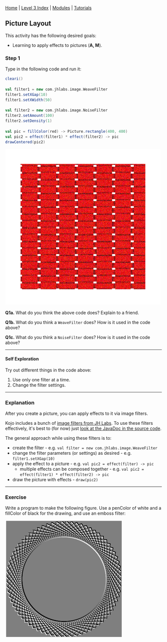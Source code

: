 <div class="nav">
  <a href="../../index.html">Home</a> | <a href="index.html">Level 3 Index</a> | <a href="/modules/modules-index.html">Modules</a> | <a href="../../tutorials-index.html">Tutorials</a>
</div>

## Picture Layout

This activity has the following desired goals:
* Learning to apply effects to pictures (**A, M**).

### Step 1

Type in the following code and run it:

```scala
cleari()

val filter1 = new com.jhlabs.image.WeaveFilter
filter1.setXGap(10)
filter1.setXWidth(50)

val filter2 = new com.jhlabs.image.NoiseFilter
filter2.setAmount(100)
filter2.setDensity(1)

val pic = fillColor(red) -> Picture.rectangle(400, 400)
val pic2 = effect(filter1) * effect(filter2) -> pic
drawCentered(pic2)
```

![pic-weavenoise-filter.png](/tutorials/pic-weavenoise-filter.png)

**Q1a.** What do you think the above code does? Explain to a friend.

**Q1b.** What do you think a `WeaveFilter` does? How is it used in the code above?

**Q1c.** What do you think a `NoiseFilter` does? How is it used in the code above?

---

#### Self Exploration

Try out different things in the code above:

1. Use only one filter at a time.
1. Change the filter settings.

---

### Explanation

After you create a picture, you can apply effects to it via image filters. 

Kojo includes a bunch of [image filters from JH Labs](http://www.jhlabs.com/ip/filters/). To use these filters effectively, it's best to (for now) just [look at the JavaDoc in the source code](https://github.com/litan/jhlabs-image-filters/tree/master/src/com/jhlabs/image).

The general approach while using these filters is to:
* create the filter - e.g. `val filter = new com.jhlabs.image.WeaveFilter`
* change the filter parameters (or settings) as desired - e.g. `filter1.setXGap(10)`
* apply the effect to a picture - e.g. `val pic2 = effect(filter) -> pic`
  * multiple effects can be composed together - e.g. `val pic2 = effect(filter1) * effect(filter2) -> pic`
* draw the picture with effects - `draw(pic2)`


---

### Exercise

Write a program to make the following figure. Use a penColor of white and a fillColor of black for the drawing, and use an emboss filter:

![picture-effects-exercise.png](picture-effects-exercise.png)




